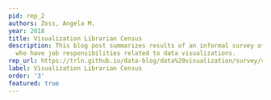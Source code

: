 ```yaml
---
pid: rep_2
authors: Zoss, Angela M.
year: 2018
title: Visualization Librarian Census
description: This blog post summarizes results of an informal survey of library professionals
  who have job responsibilities related to data visualizations.
rep_url: https://trln.github.io/data-blog/data%20visualization/survey/visualization-librarian-census/
label: Visualization Librarian Census
order: '3'
featured: true
---
```

